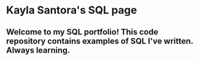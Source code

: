 # Kayla Santora's SQL page

## Welcome to my SQL portfolio! This code repository contains examples of SQL I've written. Always learning. 
